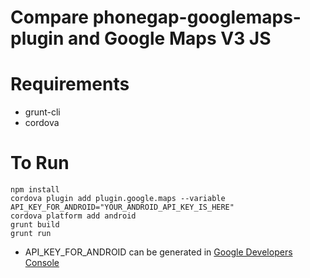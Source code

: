 # Compare phonegap-googlemaps-plugin and Google Maps V3 JS

# Requirements
* grunt-cli
* cordova

# To Run

```
npm install
cordova plugin add plugin.google.maps --variable API_KEY_FOR_ANDROID="YOUR_ANDROID_API_KEY_IS_HERE"
cordova platform add android
grunt build
grunt run
```

* API_KEY_FOR_ANDROID can be generated in [Google Developers Console](https://console.developers.google.com/project)